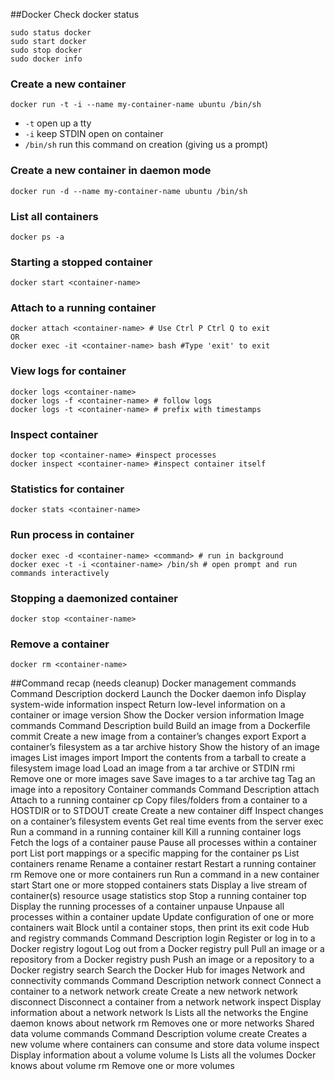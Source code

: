 ##Docker
Check docker status
```
sudo status docker
sudo start docker
sudo stop docker
sudo docker info
```
### Create a new container 
```
docker run -t -i --name my-container-name ubuntu /bin/sh
```
- ```-t``` open up a tty
- ```-i``` keep STDIN open on container
- ```/bin/sh``` run this command on creation (giving us a prompt)

### Create a new container in daemon mode
```
docker run -d --name my-container-name ubuntu /bin/sh
```


### List all containers 
```
docker ps -a
```

### Starting a stopped container
```
docker start <container-name>
```
### Attach to a running container
```
docker attach <container-name> # Use Ctrl P Ctrl Q to exit
OR
docker exec -it <container-name> bash #Type 'exit' to exit
```

### View logs for container
```
docker logs <container-name>
docker logs -f <container-name> # follow logs
docker logs -t <container-name> # prefix with timestamps
```

### Inspect container
```
docker top <container-name> #inspect processes
docker inspect <container-name> #inspect container itself
```
### Statistics for container
```
docker stats <container-name>
```
### Run process in container
```
docker exec -d <container-name> <command> # run in background
docker exec -t -i <container-name> /bin/sh # open prompt and run commands interactively
```
### Stopping a daemonized container
```
docker stop <container-name>
```
### Remove a container
```
docker rm <container-name>
```

##Command recap (needs cleanup)
Docker management commands
Command	Description
dockerd	Launch the Docker daemon
info	Display system-wide information
inspect	Return low-level information on a container or image
version	Show the Docker version information
Image commands
Command	Description
build	Build an image from a Dockerfile
commit	Create a new image from a container’s changes
export	Export a container’s filesystem as a tar archive
history	Show the history of an image
images	List images
import	Import the contents from a tarball to create a filesystem image
load	Load an image from a tar archive or STDIN
rmi	Remove one or more images
save	Save images to a tar archive
tag	Tag an image into a repository
Container commands
Command	Description
attach	Attach to a running container
cp	Copy files/folders from a container to a HOSTDIR or to STDOUT
create	Create a new container
diff	Inspect changes on a container’s filesystem
events	Get real time events from the server
exec	Run a command in a running container
kill	Kill a running container
logs	Fetch the logs of a container
pause	Pause all processes within a container
port	List port mappings or a specific mapping for the container
ps	List containers
rename	Rename a container
restart	Restart a running container
rm	Remove one or more containers
run	Run a command in a new container
start	Start one or more stopped containers
stats	Display a live stream of container(s) resource usage statistics
stop	Stop a running container
top	Display the running processes of a container
unpause	Unpause all processes within a container
update	Update configuration of one or more containers
wait	Block until a container stops, then print its exit code
Hub and registry commands
Command	Description
login	Register or log in to a Docker registry
logout	Log out from a Docker registry
pull	Pull an image or a repository from a Docker registry
push	Push an image or a repository to a Docker registry
search	Search the Docker Hub for images
Network and connectivity commands
Command	Description
network connect	Connect a container to a network
network create	Create a new network
network disconnect	Disconnect a container from a network
network inspect	Display information about a network
network ls	Lists all the networks the Engine daemon knows about
network rm	Removes one or more networks
Shared data volume commands
Command	Description
volume create	Creates a new volume where containers can consume and store data
volume inspect	Display information about a volume
volume ls	Lists all the volumes Docker knows about
volume rm	Remove one or more volumes
